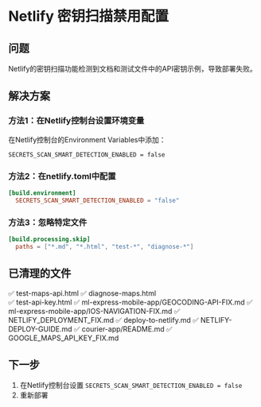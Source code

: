 # Netlify 密钥扫描禁用配置

## 问题
Netlify的密钥扫描功能检测到文档和测试文件中的API密钥示例，导致部署失败。

## 解决方案

### 方法1：在Netlify控制台设置环境变量
在Netlify控制台的Environment Variables中添加：
```
SECRETS_SCAN_SMART_DETECTION_ENABLED = false
```

### 方法2：在netlify.toml中配置
```toml
[build.environment]
  SECRETS_SCAN_SMART_DETECTION_ENABLED = "false"
```

### 方法3：忽略特定文件
```toml
[build.processing.skip]
  paths = ["*.md", "*.html", "test-*", "diagnose-*"]
```

## 已清理的文件
✅ test-maps-api.html
✅ diagnose-maps.html  
✅ test-api-key.html
✅ ml-express-mobile-app/GEOCODING-API-FIX.md
✅ ml-express-mobile-app/IOS-NAVIGATION-FIX.md
✅ NETLIFY_DEPLOYMENT_FIX.md
✅ deploy-to-netlify.md
✅ NETLIFY-DEPLOY-GUIDE.md
✅ courier-app/README.md
✅ GOOGLE_MAPS_API_KEY_FIX.md

## 下一步
1. 在Netlify控制台设置 `SECRETS_SCAN_SMART_DETECTION_ENABLED = false`
2. 重新部署
